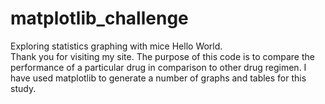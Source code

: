 # matplotlib_challenge
Exploring statistics graphing with mice
Hello World.  
Thank you for visiting my site.
The purpose of this code is to compare the performance of a particular drug
in comparison to other drug regimen.  I have used matplotlib to generate a
number of graphs and tables for this study.
